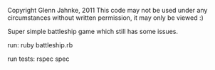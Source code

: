 Copyright Glenn Jahnke, 2011
This code may not be used under any circumstances without written permission, it may only be viewed :)


Super simple battleship game which still has some issues.


run:
ruby battleship.rb

run tests:
rspec spec

